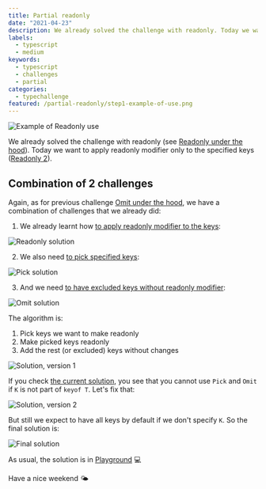 ```yaml
---
title: Partial readonly
date: "2021-04-23"
description: We already solved the challenge with readonly. Today we want to apply readonly modifier only to the specified keys.
labels:
  - typescript
  - medium
keywords:
  - typescript
  - challenges
  - partial
categories:
  - typechallenge
featured: /partial-readonly/step1-example-of-use.png
---
```


![Example of Readonly use](/partial-readonly/step1-example-of-use.png)

We already solved the challenge with readonly (see [Readonly under the hood](/2021-04-06-readonly-under-the-hood/)). Today we want to apply readonly modifier only to the specified keys ([Readonly 2](https://github.com/type-challenges/type-challenges/blob/master/questions/8-medium-readonly-2/README.md)).

## Combination of 2 challenges

Again, as for previous challenge [Omit under the hood](/2021-04-21-omit-under-the-hood/), we have a combination of challenges that we already did:

1. We already learnt how [to apply readonly modifier to the keys](/2021-04-06-readonly-under-the-hood/):

![Readonly solution](/partial-readonly/step2-readonly-solution.png)

2. We also need [to pick specified keys](/2021-04-05-pick-under-the-hood/):

![Pick solution](/partial-readonly/step3-pick-solution.png)

3. And we need [to have excluded keys without readonly modifier](/2021-04-21-omit-under-the-hood/):

![Omit solution](/partial-readonly/step4-omit-solution.png)

The algorithm is:

1. Pick keys we want to make readonly
2. Make picked keys readonly
3. Add the rest (or excluded) keys without changes

![Solution, version 1](/partial-readonly/step5-solution-v1.png)

If you check [the current solution](https://www.typescriptlang.org/play?#code/PQKgUABBAcELQQEoFMCGATA9gOwDYE8IAmSeOci0gI0IEFsAXACx0IDEBXCACgAFVGAMw4BKCAGIAtsnQBLDpIkAnNFjyFxmKgCtkAYwZwA1snwBnUqXHWIARQ7IzDWTktQAkpIAOuZNMYQqBAA5sjYyEqyehAABgCy+CgYOAREADwAKgA0EADSAHwxEADuTFFMEAyoJmaVxZiV+F7IgUrBCmEMsRlFAuixuTEAdG4DRWbNerKChMwtZshdmIIQXkqYzUrOjhDL3UXMqF1mLBy4-QtdDA1JagRDEADqTGFjELK12Jhda5gAbrJ0DIcrJjqdzhBJNUWqhcLhVutNttaipkuoINoOE4ILhZCZKi8IF8lFD4TFbil8JlCiMoKQ2JglBBkAAPVDeXyjGLchgWKCyRgRQSoPQtDKYLAQADepCgzgYvgAXBAnJFsMFZRAgWY9JEvM4cMrVQKNVAoHpMBzFjJlVRMJhfAJSABfUYW7DY65YZUJCnqdLirA5ADk8t8wYgAB8IMHtbrZPqXNhg-kIABeaWasPIZUAIgAEqZc1lNXG9QbsHnBPaqKglMXNRarQwbRBhbgFiWoK66XKJZghtn0xAC8g4ZhcxBgMAIABRJTrJTKvQCL5dVFmMyyYLYQIQVF3Qi-JH4UhegdlhMV4e52tKBkTqcz+eL5er777tCb7e7oIHykIhsEQMKefZYEMTY+Na-QZgwSgOE+EAAPK5KQ3IxKMqYAGqyMgxS7LuADioL5hwVDKkwDAMF4ZiKtOvJ6EwQzaGYQyMsEwDQGAIDAGAfGgBAAD6wkiaJIkQAAmpgHBMgAwhKLSFioQliapgkQDxfEgc0EC+qolIBjkBTDn6BBpAAClERiZEZ+SpgAZMhkigjZeT5AA3PxIAqWpokQBkjhdLJqALLUvliRpvGyN4jJdFKEC0LiJg5LOLKTF0zptusijBrw2nIHAjGwr46qOMAHDOB2wZaU0LQrqFw4ANqkKl6VpIleLIGkeloqkmT9gAjPkOSmVSgaYENdldnOaX6Aw7VJV1PWHgGg0htmEbRrGjjxomOApils0GDIU0tUd80dSY3WJPp-r9VgRDraC4ZRjGl57cmw0zelJ3DWAAC6fECi2SjCqK-mDZmcrPTmKpwSapDvRWAD8Rrw+qpCQb4LboLa9qOtgYCumAwNCiKYr9kQUOfr1sww2jaqmlqO3lkmqNw4zmOWlBON4w6aCE8TpOg+T31zTI1P-ui2YMwjUBSwQzM6qzODs8aGPmtz2Otna-NOsTXk+eF6mcFsLxMgAyi2NFG+FkVgKApCphbTB1i0+DSUyZgOhVSa0RAlHUbR9E6kxLFsW0nHAAIZjFBETsQDheEqj7Fb+4HNF0cADFh6x7FR97uC+zgfIQKmcSMi0smu3CYShOnVGZyHjHMXnbTcbxYBAA), you see that you cannot use `Pick` and `Omit` if `K` is not part of `keyof T`. Let's fix that:

![Solution, version 2](/partial-readonly/step5-solution-v2.png)

But still we expect to have all keys by default if we don't specify `K`. So the final solution is:

![Final solution](/partial-readonly/step5-final-solution.png)

As usual, the solution is in [Playground](https://www.typescriptlang.org/play?#code/PQKgUABBAcELQQEoFMCGATA9gOwDYE8IAmSeOci0gI0IEFsAXACx0IDEBXCACgAFVGAMw4BKCAGIAtsnQBLDpIkAnNFjyFxmKgCtkAYwZwA1snwBnUqXHWIARQ7IzDWTktQAkpIAOuZNMYQqBAA5sjYyEqyehAABgCy+CgYOAREADwAKgA0EADSAHwxEADuTFFMEAyoJmaVxZiV+F7IgUrBCmEMsRlFAuixuTEAdG4DRWbNerKChMwtZshdmIIQXkqYzUrOjhDL3UXMqF1mLBy4-QtdDA1JagRDEADqTGFjELK12Jhda5gAbrJ0DIcrJjqdzhBJNUWqhcLhVutNttaipkuoINoOE4ILhZCZKi8IF8lFD4TFbil8JlCiMoKQ2JglBBkAAPVDeXyjGLchgWKCyRgRQSoPQtDKYLAQADepCgzgYvgAXBAnJFsMFZRAgWY9JEvM4cMrVQKNVAoHpMBzFjJlVRMJhfAJSABfUYW7DY65YZUJCnqdLirA5ADk8t8wYgAB8IMHtbrZPqXNhg-kIABeaWasPIZUAIgAEqZc1lNXG9QbsHnBPaqKglMXNRarQwbRBhbgFiWoK66XKJZghtn0xAC8g4ZhcxBgMAIABRJTrJTKvQCL5dVFmMyyYLYQIQVF3Qi-JH4UhegdlhMV4e52tKBkTqcz+eL5er777tCb7e7oIHykIhsEQMKefZYEMTY+Na-QZgwSgOE+EAAPK5KQ3IxKMqYAGqyMgxS7LuADioL5hwVDKkwDAMF4ZiKtOvJ6EwQzaGYQyMsEwDQGAIDAGAfGgBAAD6wkiaJIkQAAmpgHBMgAwhKLSFioQliapgkQDxfEgc0EC+qolIBjkuTMiyLbYOgtQmPgewZMOVk2amaakAAZEg+nqGkAAKURGJkRn5PkLnIZIoJ+Xk+QANz8SAKlqaJEAZI4XSyagCy1HFYkabxsjeIyXRShAtC4iYOSziykxdM6bbrIowa8NpyBwIxsK+OqjjABwzgdsGWlNC0K5pcOADapBlRVaRFXiyBpHpaKpJk-YAIz5DkfoEAtWDLQFXZzuV+gMBNxXTbNh4BktIbZhG0axo48aJjgKalXtBgyNto3PQdk0mDNiTufNgaYEQF2guGUYxpe93Jitu0Va9K1gAAunxAotkowqiglS2ZnKIM5iqcEmqQEMVgA-EaBPqqQkG+C26C2vajrYGArpgCjQoimK-ZENjn5zbMuPk2qppard5ZJmT+NC1TlpQbT9MOmgTMs2zaMczD+0yDz-7otmguE1A2sECLOpizgEvGpT5oyzTrZ2grTos9FsUZepnBbC8TIAMotjRzsZVlYCgKQqae0wdYtNZMkqg6nVJrRECUdRtH0TqTEsWxbSccAAhmMUETBxAOF4dHuCxzg8eJzRdHAAxaesexWdmDHFZ8hAqZxIyLSyWHcJhKEFdUVXKeMcx9dtNxvFgEAA) 💻

Have a nice weekend 🌤
